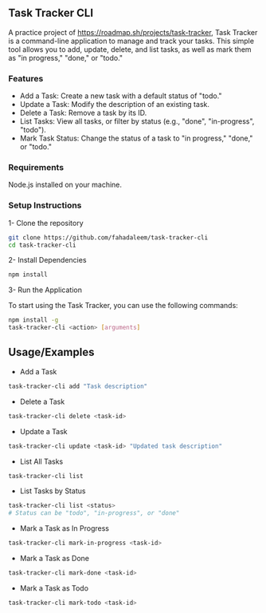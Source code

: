 ## Task Tracker CLI

A practice project of https://roadmap.sh/projects/task-tracker,
Task Tracker is a command-line application to manage and track your tasks. This simple tool allows you to add, update, delete, and list tasks, as well as mark them as "in progress," "done," or "todo."

### Features

- Add a Task: Create a new task with a default status of "todo."
- Update a Task: Modify the description of an existing task.
- Delete a Task: Remove a task by its ID.
- List Tasks: View all tasks, or filter by status (e.g., "done", "in-progress", "todo").
- Mark Task Status: Change the status of a task to "in progress," "done," or "todo."

### Requirements

Node.js installed on your machine.

### Setup Instructions

1- Clone the repository

```bash
git clone https://github.com/fahadaleem/task-tracker-cli
cd task-tracker-cli
```

2- Install Dependencies

```bash
npm install
```

3- Run the Application

To start using the Task Tracker, you can use the following commands:

```bash
npm install -g
task-tracker-cli <action> [arguments]
```

## Usage/Examples

- Add a Task

```bash
task-tracker-cli add "Task description"
```

- Delete a Task

```bash
task-tracker-cli delete <task-id>
```

- Update a Task

```bash
task-tracker-cli update <task-id> "Updated task description"
```

- List All Tasks

```bash
task-tracker-cli list
```

- List Tasks by Status

```bash
task-tracker-cli list <status>
# Status can be "todo", "in-progress", or "done"
```

- Mark a Task as In Progress

```bash
task-tracker-cli mark-in-progress <task-id>
```

- Mark a Task as Done

```bash
task-tracker-cli mark-done <task-id>
```

- Mark a Task as Todo

```bash
task-tracker-cli mark-todo <task-id>
```
